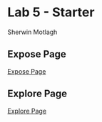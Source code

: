 # Lab 5 - Starter

Sherwin Motlagh


## Expose Page 
[Expose Page](https://sherwin25.github.io/Lab5_Starter/expose.html)

## Explore Page
[Explore Page](https://sherwin25.github.io/Lab5_Starter/explore.htm)
